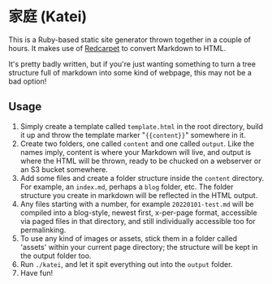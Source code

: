 # 家庭 (Katei)

This is a Ruby-based static site generator thrown together in a couple of hours. It makes use of [Redcarpet](https://github.com/vmg/redcarpet) to convert Markdown to HTML.

It's pretty badly written, but if you're just wanting something to turn a tree structure full of markdown into some kind of webpage, this may not be a bad option!

## Usage
1. Simply create a template called `template.html` in the root directory, build it up and throw the template marker "`{{content}}`" somewhere in it. 
2. Create two folders, one called `content` and one called `output`. Like the names imply, content is where your Markdown will live, and output is where the HTML will be thrown, ready to be chucked on a webserver or an S3 bucket somewhere. 
3. Add some files and create a folder structure inside the `content` directory. For example, an `index.md`, perhaps a `blog` folder, etc. The folder structure you create in markdown will be reflected in the HTML output. 
4. Any files starting with a number, for example `20220101-test.md` will be compiled into a blog-style, newest first, x-per-page format, accessible via paged files in that directory, and still individually accessible too for permalinking. 
5. To use any kind of images or assets, stick them in a folder called 'assets' within your current page directory; the structure will be kept in the output folder too. 
6. Run `./katei`, and let it spit everything out into the `output` folder. 
7. Have fun!

